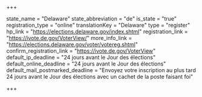 +++

state_name = "Delaware"
state_abbreviation = "de"
is_state = "true"
registration_type = "online"
translationKey = "Delaware"
type = "register"
hp_link = "https://elections.delaware.gov/index.shtml"
registration_link = "https://ivote.de.gov/VoterView/"
more_info_link = "https://elections.delaware.gov/voter/votereg.shtml"
confirm_registration_link = "https://ivote.de.gov/VoterView"
default_ip_deadline = "24 jours avant le Jour des élections"
default_online_deadline = "24 jours avant le Jour des élections"
default_mail_postmarked_deadline = "Envoyez votre inscription au plus tard 24 jours avant le Jour des élections avec un cachet de la poste faisant foi"

+++